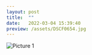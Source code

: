 ```yaml
---
layout: post
title:  ""
date:   2022-03-04 15:39:40
preview: /assets/DSCF0654.jpg
---
```


![Picture 1](/assets/DSCF0654.jpg)